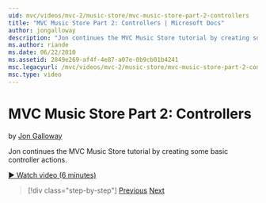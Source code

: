 ```yaml
---
uid: mvc/videos/mvc-2/music-store/mvc-music-store-part-2-controllers
title: "MVC Music Store Part 2: Controllers | Microsoft Docs"
author: jongalloway
description: "Jon continues the MVC Music Store tutorial by creating some basic controller actions."
ms.author: riande
ms.date: 06/22/2010
ms.assetid: 2849e269-af4f-4e87-a07e-0b9cb01b4241
msc.legacyurl: /mvc/videos/mvc-2/music-store/mvc-music-store-part-2-controllers
msc.type: video
---
```

# MVC Music Store Part 2: Controllers

by [Jon Galloway](https://github.com/jongalloway)

Jon continues the MVC Music Store tutorial by creating some basic controller actions.

[&#9654; Watch video (6 minutes)](https://channel9.msdn.com/Blogs/ASP-NET-Site-Videos/mvc-music-store-part-2-controllers)

> [!div class="step-by-step"]
> [Previous](mvc-music-store-part-1-intro-tools-and-project-structure.md)
> [Next](mvc-music-store-part-3-views-and-viewmodels.md)
